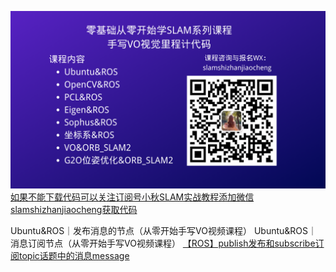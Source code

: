[![小秋SLAM实战教程](/小秋SLAM实战教程.png)如果不能下载代码可以关注订阅号小秋SLAM实战教程添加微信slamshizhanjiaocheng获取代码](https://mp.weixin.qq.com/s/3Z129tEr6gWKgNAoXYYk4Q)

Ubuntu&ROS｜发布消息的节点（从零开始手写VO视频课程）
Ubuntu&ROS｜消息订阅节点（从零开始手写VO视频课程）
[【ROS】publish发布和subscribe订阅topic话题中的消息message](https://chunqiushenye.blog.csdn.net/article/details/108120269)

